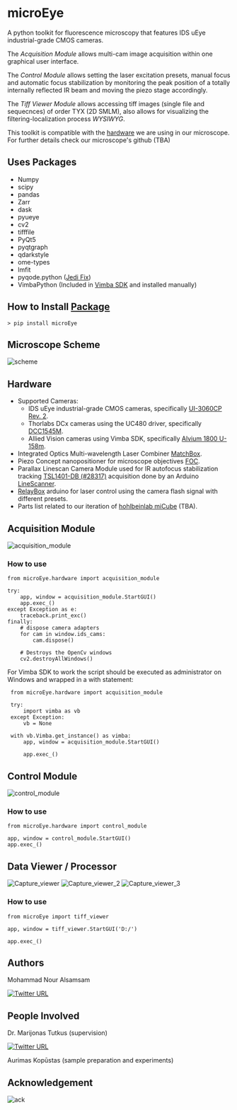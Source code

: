 # microEye
A python toolkit for fluorescence microscopy that features IDS uEye industrial-grade CMOS cameras.

The *Acquisition Module* allows multi-cam image acquisition within one graphical user interface.

The *Control Module* allows setting the laser excitation presets, manual focus and automatic focus stabilization by monitoring the peak position of a totally internally reflected IR beam and moving the piezo stage accordingly. 

The *Tiff Viewer Module* allows accessing tiff images (single file and sequecnces) of order TYX (2D SMLM), also allows for visualizing the filtering-localization process *WYSIWYG*.  

This toolkit is compatible with the [hardware](#hardware) we are using in our microscope. For further details check our microscope's github (TBA)

## Uses Packages
 
- Numpy
- scipy
- pandas
- Zarr
- dask
- pyueye
- cv2
- tifffile
- PyQt5
- pyqtgraph
- qdarkstyle
- ome-types
- lmfit
- pyqode.python ([Jedi Fix](https://github.com/pyQode/pyqode.python/blob/6cc30087dab69d334a48c716d8d19fc1546ff0c6/pyqode/python/backend/workers.py))
- VimbaPython (Included in [Vimba SDK](https://www.alliedvision.com/en/products/vimba-sdk/) and installed manually)

## How to Install [Package](https://pypi.org/project/microEye/)

    > pip install microEye

## Microscope Scheme

![scheme](https://user-images.githubusercontent.com/89871015/135764774-8c2dbc12-bff1-4325-97bc-7f1fc356f517.png)

## Hardware 

- Supported Cameras:
  - IDS uEye industrial-grade CMOS cameras, specifically [UI-3060CP Rev. 2](https://en.ids-imaging.com/store/products/cameras/ui-3060cp-rev-2.html).
  - Thorlabs DCx cameras using the UC480 driver, specifically [DCC1545M](https://www.thorlabs.com/thorProduct.cfm?partNumber=DCC1545M).
  - Allied Vision cameras using Vimba SDK, specifically [Alvium 1800 U-158m](https://www.alliedvision.com/en/products/alvium-configurator/alvium-1800-u/158/#_configurator).
- Integrated Optics Multi-wavelength Laser Combiner [MatchBox](https://integratedoptics.com/products/wavelength-combiners).
- Piezo Concept nanopositioner for microscope objectives [FOC](https://piezoconcept-store.squarespace.com/1-axis/p/foc).
- Parallax Linescan Camera Module used for IR autofocus stabilization tracking [TSL1401-DB (#28317)](https://eu.mouser.com/ProductDetail/Parallax/28317?qs=%2Fha2pyFaduiCRhuOAXMuCmQIeG1Q3R01m6Y1EH%252BmN80%3D) acquisition done by an Arduino [LineScanner](https://github.com/samhitech/LineScanner).
- [RelayBox](https://github.com/samhitech/RelayBox) arduino for laser control using the camera flash signal with different presets.
- Parts list related to our iteration of [hohlbeinlab miCube](https://hohlbeinlab.github.io/miCube/index.html) (TBA).

## Acquisition Module

![acquisition_module](https://user-images.githubusercontent.com/89871015/135764990-b9ac0062-4710-4a10-b2f8-a16f34d77ee1.png)

### How to use

    from microEye.hardware import acquisition_module
    
    try:
        app, window = acquisition_module.StartGUI()
        app.exec_()
    except Exception as e:
        traceback.print_exc()
    finally:
        # dispose camera adapters
        for cam in window.ids_cams:
            cam.dispose()

        # Destroys the OpenCv windows
        cv2.destroyAllWindows()
        
For Vimba SDK to work the script should be executed as administrator on Windows and wrapped in a with statement:

     from microEye.hardware import acquisition_module
     
     try:
         import vimba as vb
     except Exception:
         vb = None

     with vb.Vimba.get_instance() as vimba:
         app, window = acquisition_module.StartGUI()

         app.exec_()


## Control Module

![control_module](https://user-images.githubusercontent.com/89871015/141841883-d37c4979-c8aa-4e1f-b1b9-84bdd819c828.png)

### How to use

    from microEye.hardware import control_module
    
    app, window = control_module.StartGUI()
    app.exec_()


## Data Viewer / Processor

![Capture_viewer](https://user-images.githubusercontent.com/89871015/150964047-ba4521fa-1ffa-4f76-9e4e-6759fbdc3b8f.PNG) 
![Capture_viewer_2](https://user-images.githubusercontent.com/89871015/150964062-9560b228-5052-40cb-86fc-5617f760a1b1.PNG) 
![Capture_viewer_3](https://user-images.githubusercontent.com/89871015/151448086-0799926d-a4a4-420b-ad12-177145a90c78.png)


### How to use

    from microEye import tiff_viewer

    app, window = tiff_viewer.StartGUI('D:/')

    app.exec_()


## Authors

Mohammad Nour Alsamsam

[![Twitter URL](https://img.shields.io/twitter/url/https/twitter.com/samhightech.svg?style=social&label=Follow%20%40samhightech)](https://twitter.com/samhightech)
    
## People Involved

Dr. Marijonas Tutkus (supervision)

[![Twitter URL](https://img.shields.io/twitter/url/https/twitter.com/MTutkus.svg?style=social&label=Follow%20%40MTutkus)](https://twitter.com/MTutkus)


Aurimas Kopūstas (sample preparation and experiments)

## Acknowledgement

![ack](https://user-images.githubusercontent.com/89871015/135897106-12656072-932e-45ea-abeb-54e86ba60eb0.png)
